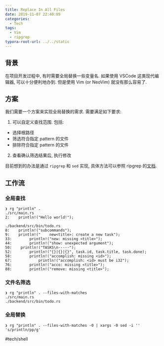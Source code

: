 ```yaml
---
title: Replace In All Files
date: 2019-11-07 22:40:05
categories:
  - Tech
tags:
  - Vim
  - ripgrep
typora-root-url: ../../static
---
```

## 背景

在项目开发过程中, 有时需要全局替换一些变量名. 如果使用 VSCode 这类现代编辑器, 可以十分便利地办到. 但是使用 Vim (or NeoVim) 就没有那么容易了.

## 方案

我们需要一个方案来实现全局替换的需求. 需要满足如下要求:

1. 可以自定义查找范围. 包括:

  - 选择根路径
  - 筛选符合指定 pattern 的文件
  - 排除符合指定 pattern 的文件
2. 查看确认筛选结果后, 执行修改

目前想到的办法是通过 `ripgrep` 和 `sed` 实现, 具体方法可以参照 ripgrep 的[文档](https://github.com/BurntSushi/ripgrep/blob/master/FAQ.md#how-can-i-search-and-replace-with-ripgrep).

## 工作流

### 全局查找

```shell
❯ rg "println" .
./src/main.rs
2:    println!("Hello world!");

./backend/src/bin/todo.rs
8:    println!("subcommands");
9:    println!("    new<title>: create a new task");
33:        println!("new: missing <title>");
44:        println!("show: unexpected argument");
50:    println!("TASKS\n-----");
52:        println!("{}|{}|{}", task.id, task.title, task.done);
58:        println!("accomplish: missing <id>");
67:            println!("accomplish: <id> must be i32");
76:        println!("acco: missing <title>");
88:        println!("remove: missing <title>");
```

### 文件名筛选

```shell
❯ rg "println" . --files-with-matches
./src/main.rs
./backend/src/bin/todo.rs
```

### 全局替换

```shell
❯ rg "println" . --files-with-matches -0 | xargs -0 sed -i '' 's/println/pp/g'
```

#tech/shell
